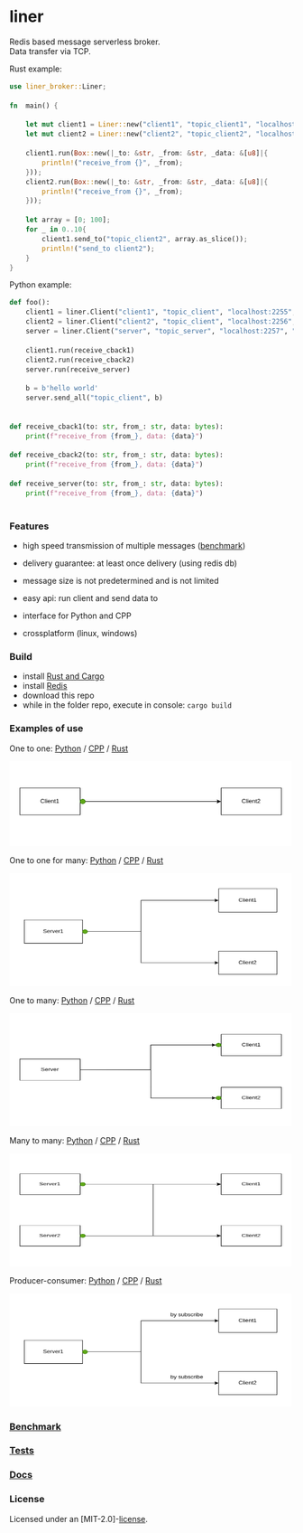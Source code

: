 # liner

Redis based message serverless broker.  
Data transfer via TCP.

Rust example:  
``` Rust
use liner_broker::Liner;

fn  main() {

    let mut client1 = Liner::new("client1", "topic_client1", "localhost:2255", "redis://localhost/");
    let mut client2 = Liner::new("client2", "topic_client2", "localhost:2256", "redis://localhost/");
   
    client1.run(Box::new(|_to: &str, _from: &str, _data: &[u8]|{
        println!("receive_from {}", _from);
    }));
    client2.run(Box::new(|_to: &str, _from: &str, _data: &[u8]|{
        println!("receive_from {}", _from);
    }));

    let array = [0; 100];
    for _ in 0..10{
        client1.send_to("topic_client2", array.as_slice());
        println!("send_to client2");       
    }
}
```

Python example:  
``` Python
def foo():
    client1 = liner.Client("client1", "topic_client", "localhost:2255", "redis://localhost/")
    client2 = liner.Client("client2", "topic_client", "localhost:2256", "redis://localhost/")
    server = liner.Client("server", "topic_server", "localhost:2257", "redis://localhost/")
    
    client1.run(receive_cback1)
    client2.run(receive_cback2)
    server.run(receive_server)
    
    b = b'hello world'
    server.send_all("topic_client", b)
    

def receive_cback1(to: str, from_: str, data: bytes):
    print(f"receive_from {from_}, data: {data}")

def receive_cback2(to: str, from_: str, data: bytes):
    print(f"receive_from {from_}, data: {data}")

def receive_server(to: str, from_: str, data: bytes):
    print(f"receive_from {from_}, data: {data}")
    
```

### Features

 - high speed transmission of multiple messages ([benchmark](https://github.com/Tyill/liner/blob/main/benchmark))

 - delivery guarantee: at least once delivery (using redis db)

 - message size is not predetermined and is not limited

 - easy api: run client and send data to 

 - interface for Python and CPP

 - crossplatform (linux, windows)
 
### Build
 - install [Rust and Cargo](https://doc.rust-lang.org/cargo/getting-started/installation.html)
 - install [Redis](https://redis.io/docs/latest/operate/oss_and_stack/install/install-redis/)
 - download this repo
 - while in the folder repo, execute in console: `cargo build`
 
### Examples of use

One to one: [Python](https://github.com/Tyill/liner/blob/main/python/one_to_one.py) / [CPP](https://github.com/Tyill/liner/blob/main/cpp/one_to_one.cpp) / [Rust](https://github.com/Tyill/liner/blob/main/rust/one_to_one.rs)

<p float="left">
 <img src="docs/one_to_one.gif" 
  width="500" height="150" alt="lorem">
</p>

One to one for many: [Python](https://github.com/Tyill/liner/blob/main/python/one_to_one_for_many.py) / [CPP](https://github.com/Tyill/liner/blob/main/cpp/one_to_one_for_many.cpp) / [Rust](https://github.com/Tyill/liner/blob/main/rust/one_to_one_for_many.rs)
<p float="left">
 <img src="docs/one_to_one_for_many.gif" 
  width="500" height="200" alt="lorem">
</p>

One to many: [Python](https://github.com/Tyill/liner/blob/main/python/one_to_many.py) / [CPP](https://github.com/Tyill/liner/blob/main/cpp/one_to_many.cpp) / [Rust](https://github.com/Tyill/liner/blob/main/rust/one_to_many.rs)
<p float="left">
 <img src="docs/one_to_many.gif" 
  width="500" height="200" alt="lorem">
</p>

Many to many: [Python](https://github.com/Tyill/liner/blob/main/python/many_to_many.py) / [CPP](https://github.com/Tyill/liner/blob/main/cpp/many_to_many.cpp) / [Rust](https://github.com/Tyill/liner/blob/main/rust/many_to_many.rs)
<p float="left">
 <img src="docs/many_to_many.gif" 
  width="500" height="200" alt="lorem">
</p>

Producer-consumer: [Python](https://github.com/Tyill/liner/blob/main/python/producer_consumer.py) / [CPP](https://github.com/Tyill/liner/blob/main/cpp/producer_consumer.cpp) / [Rust](https://github.com/Tyill/liner/blob/main/rust/producer_consumer.rs)
<p float="left">
 <img src="docs/producer_consumer.gif" 
  width="500" height="200" alt="lorem">
</p>

### [Benchmark](https://github.com/Tyill/liner/blob/main/benchmark)

### [Tests](https://github.com/Tyill/liner/blob/main/test)

### [Docs](https://docs.rs/liner_broker/1.0.9/liner_broker/)

### License
Licensed under an [MIT-2.0]-[license](LICENSE).

